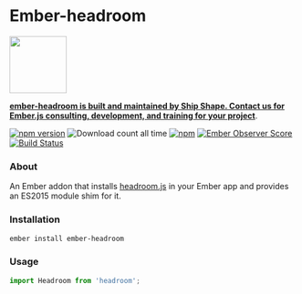# Ember-headroom

<a href="https://shipshape.io/"><img src="http://i.imgur.com/bU4ABmk.png" width="100" height="100"/></a>

**[ember-headroom is built and maintained by Ship Shape. Contact us for Ember.js consulting, development, and training for your project](https://shipshape.io/ember-consulting)**.

[![npm version](https://badge.fury.io/js/ember-headroom.svg)](http://badge.fury.io/js/ember-headroom)
![Download count all time](https://img.shields.io/npm/dt/ember-headroom.svg)
[![npm](https://img.shields.io/npm/dm/ember-headroom.svg)]()
[![Ember Observer Score](http://emberobserver.com/badges/ember-headroom.svg)](http://emberobserver.com/addons/ember-headroom)
[![Build Status](https://travis-ci.org/shipshapecode/ember-headroom.svg)](https://travis-ci.org/shipshapecode/ember-headroom)

### About

An Ember addon that installs [headroom.js](https://github.com/WickyNilliams/headroom.js) in your Ember app and provides an ES2015 module shim for it.

### Installation

```bash
ember install ember-headroom
```

### Usage

```js
import Headroom from 'headroom';
```


